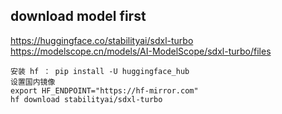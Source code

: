 ## download model first
https://huggingface.co/stabilityai/sdxl-turbo
https://modelscope.cn/models/AI-ModelScope/sdxl-turbo/files
```
安装 hf ： pip install -U huggingface_hub
设置国内镜像
export HF_ENDPOINT="https://hf-mirror.com"
hf download stabilityai/sdxl-turbo
```
